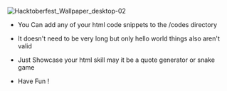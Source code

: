 ![Hacktoberfest_Wallpaper_desktop-02](https://user-images.githubusercontent.com/42792876/135628492-65c19a98-f688-4f2b-bca5-f715bfe2f85f.png)




* You Can add any of your html code snippets to the /codes directory

* It doesn't need to be very long but only hello world things also aren't valid

* Just Showcase your html skill may it be a quote generator or snake game

* Have Fun !
